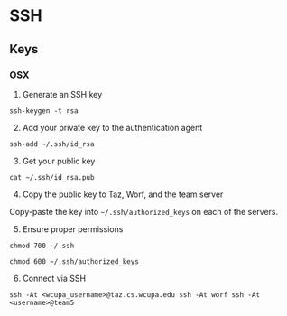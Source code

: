 SSH
=======

## Keys

### OSX

1. Generate an SSH key

`ssh-keygen -t rsa`

2. Add your private key to the authentication agent

`ssh-add ~/.ssh/id_rsa`

3. Get your public key

`cat ~/.ssh/id_rsa.pub`

4. Copy the public key to Taz, Worf, and the team server

Copy-paste the key into `~/.ssh/authorized_keys` on each of the servers.

5. Ensure proper permissions

`chmod 700 ~/.ssh`

`chmod 600 ~/.ssh/authorized_keys`

6. Connect via SSH

`ssh -At <wcupa_username>@taz.cs.wcupa.edu ssh -At worf ssh -At <username>@team5`

